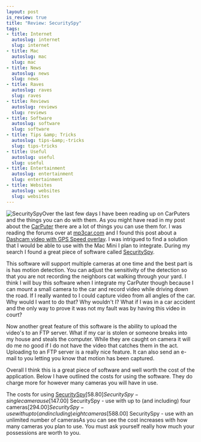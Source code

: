 ```yaml
--- 
layout: post
is_review: true
title: "Review: SecuritySpy"
tags: 
- title: Internet
  autoslug: internet
  slug: internet
- title: Mac
  autoslug: mac
  slug: mac
- title: News
  autoslug: news
  slug: news
- title: Raves
  autoslug: raves
  slug: raves
- title: Reviews
  autoslug: reviews
  slug: reviews
- title: Software
  autoslug: software
  slug: software
- title: Tips &amp; Tricks
  autoslug: tips-&amp;-tricks
  slug: tips-tricks
- title: Useful
  autoslug: useful
  slug: useful
- title: Entertainment
  autoslug: entertainment
  slug: entertainment
- title: Websites
  autoslug: websites
  slug: websites
---
```


![SecuritySpy](http://josephcrawford.com/wp-content/uploads/2008/05/mainlogo.gif "SecuritySpy")Over the last few days I have been reading up on CarPuters and the things you can do with them.  As you might have read in my post about the [CarPuter](/2008/05/21/a-carpc-why-would-you-want-that/) there are a lot of things you can use them for.  I was reading the forums over at [mp3car.com](http://www.mp3car.com/) and I found this post about a [Dashcam video with GPS Speed overlay](http://www.mp3car.com/vbulletin/gps/97190-dashcam-video-gps-speed-imprint-court-date-soon.html).  I was intrigued to find a solution that I would be able to use with the Mac Mini I plan to integrate.  During my search I found a great piece of software called [SecuritySpy](http://www.securityspy.com/).
<!--more-->
This software will support multiple cameras at one time and the best part is is has motion detection.  You can adjust the sensitivity of the detection so that you are not recording the neighbors cat walking through your yard.  I think I will buy this software when I integrate my CarPuter though because I can mount a small camera to the car and record video while driving down the road.  If I really wanted to I could capture video from all angles of the car.  Why would I want to do that?  Why wouldn't I?  What if I was in a car accident and the only way to prove it was not my fault was by having this video in court?

Now another great feature of this software is the ability to upload the video's to an FTP server.  What if my car is stolen or someone breaks into my house and steals the computer.  While they are caught on camera it will do me no good if I do not have the video that catches them in the act.  Uploading to an FTP server is a really nice feature.  It can also send an e-mail to you letting you know that motion has been captured.

Overall I think this is a great piece of software and well worth the cost of the application.  Below I have outlined the costs for using the software.  They do charge more for however many cameras you will have in use.

The costs for using [SecuritySpy](http://www.securityspy.com/)[$58.80] SecuritySpy - single camera use[$147.00] SecuritySpy - use with up to (and including) four cameras[$294.00] SecuritySpy - use with up to (and including) eight cameras[$588.00] SecuritySpy - use with an unlimited number of camerasAs you can see the cost increases with how many cameras you plan to use.  You must ask yourself really how much your possessions are worth to you.
